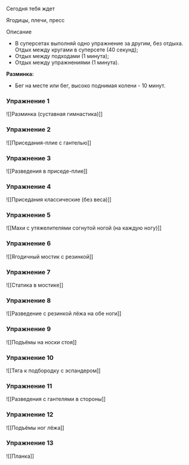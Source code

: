 Сегодня тебя ждет

Ягодицы, плечи, пресс

Описание

-   В суперсетах выполняй одно упражнение за другим, без отдыха. Отдых между кругами в суперсете (40 секунд);
-   Отдых между подходами (1 минута);
-   Отдых между упражнениями (1 минута).

**Разминка:**

-   Бег на месте или бег, высоко поднимая колени - 10 минут.

### Упражнение 1

![[Разминка (суставная гимнастика)]]

### Упражнение 2

![[Приседания-плие с гантелью]]

### Упражнение 3

![[Разведения в приседе-плие]]

### Упражнение 4

![[Приседания классические (без веса)]]

### Упражнение 5

![[Махи с утяжелителями согнутой ногой (на каждую ногу)]]

### Упражнение 6

![[Ягодичный мостик с резинкой]]

### Упражнение 7

![[Статика в мостике]]

### Упражнение 8

![[Разведение с резинкой лёжа на обе ноги]]

### Упражнение 9

![[Подъёмы на носки стоя]]

### Упражнение 10

![[Тяга к подбородку с эспандером]]

### Упражнение 11

![[Разведения с гантелями в стороны]]

### Упражнение 12

![[Подъёмы ног лёжа]]

### Упражнение 13

![[Планка]]